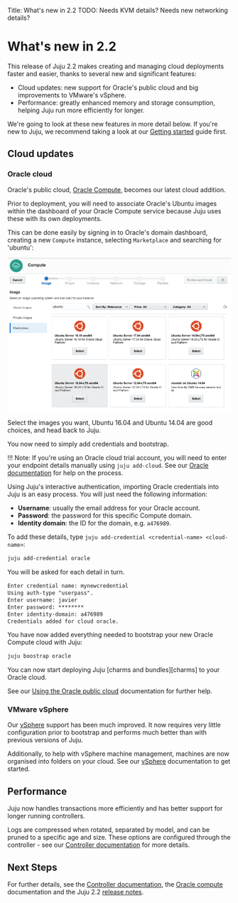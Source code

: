 Title: What's new in 2.2
TODO: Needs KVM details?
      Needs new networking details?

# What's new in 2.2

This release of Juju 2.2 makes creating and managing cloud deployments faster
and easier, thanks to several new and significant features:

- Cloud updates: new support for Oracle's public cloud and big improvements to
  VMware's vSphere.
- Performance: greatly enhanced memory and storage consumption, helping Juju run
  more efficiently for longer.

We're going to look at these new features in more detail below. If you're new
to Juju, we recommend taking a look at our [Getting started][first] guide
first.

## Cloud updates

### Oracle cloud

Oracle's public cloud, [Oracle Compute][compute], becomes our latest cloud
addition.

Prior to deployment, you will need to associate Oracle's Ubuntu images within
the dashboard of your Oracle Compute service because Juju uses these with its
own deployments.

This can be done easily by signing in to Oracle's domain dashboard, creating a
new `Compute` instance, selecting `Marketplace` and searching for 'ubuntu':

![Ubuntu image search](./media/oracle_create-instance-ubuntu.png)

Select the images you want, Ubuntu 16.04 and Ubuntu 14.04 are good choices, and
head back to Juju.

You now need to simply add credentials and bootstrap.

!!! Note:
    If you're using an Oracle cloud trial account, you will need to enter your
    endpoint details manually using `juju add-cloud`. See our
    [Oracle documentation][helporacle] for help on the process.

Using Juju's interactive authentication, importing Oracle credentials into Juju
is an easy process. You will just need the following information:

- **Username**: usually the email address for your Oracle account.
- **Password**: the password for this specific Compute domain.
- **Identity domain**: the ID for the domain, e.g. `a476989`.

To add these details, type `juju add-credential <credential-name> <cloud-name>`:

```bash
juju add-credential oracle
```

You will be asked for each detail in turn.

```no-highlight
Enter credential name: mynewcredential
Using auth-type "userpass".
Enter username: javier
Enter password: ********
Enter identity-domain: a476989
Credentials added for cloud oracle.
```

You have now added everything needed to bootstrap your new Oracle Compute cloud
with Juju:

```bash
juju boostrap oracle
```

You can now start deploying Juju [charms and bundles][charms] to your Oracle cloud.

See our [Using the Oracle public cloud][helporacle] documentation for further help.

### VMware vSphere

Our [vSphere][vmwarevsphere] support has been much improved. It now requires
very little configuration prior to bootstrap and performs much better than with
previous versions of Juju.

Additionally, to help with vSphere machine management, machines are now
organised into folders on your cloud. See our [vSphere][helpvmware]
documentation to get started.

## Performance

Juju now handles transactions more efficiently and has better support for
longer running controllers.

Logs are compressed when rotated, separated by model, and can be pruned to a
specific age and size. These options are configured through the controller -
see our [Controller documentation][logs] for more details.

## Next Steps

For further details, see the [Controller documentation][logs], the
[Oracle compute][helporacle] documentation and the Juju 2.2 [release
notes][rnotes].

[first]: ./getting-started.html
[logs]: ./controllers-config.html
[vmwarevsphere]: http://www.vmware.com/products/vsphere.html
[helpvmware]: ./help-vmware.html
[compute]: https://cloud.oracle.com/en_US/compute
[charmstore]: https://jujucharms.com/store
[helporacle]: ./help-oracle.html
[rnotes]: ./reference-release-notes.html#juju_2.2.0
